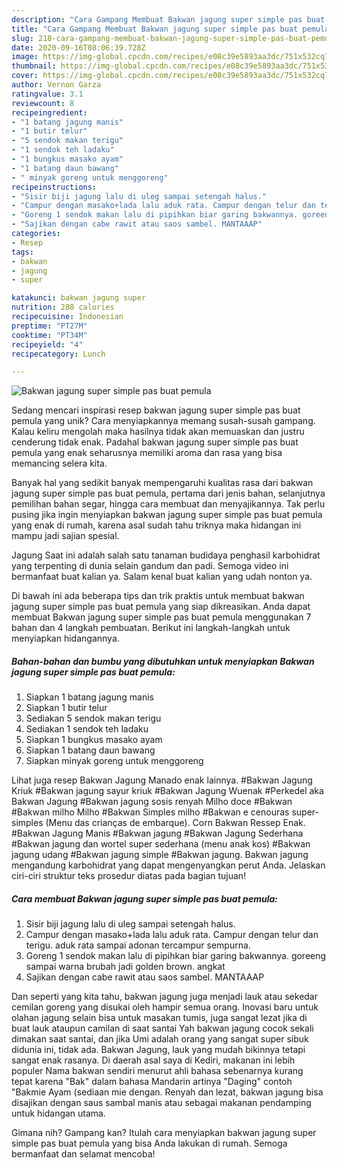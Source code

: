 ```yaml
---
description: "Cara Gampang Membuat Bakwan jagung super simple pas buat pemula yang Enak Banget"
title: "Cara Gampang Membuat Bakwan jagung super simple pas buat pemula yang Enak Banget"
slug: 218-cara-gampang-membuat-bakwan-jagung-super-simple-pas-buat-pemula-yang-enak-banget
date: 2020-09-16T08:06:39.728Z
image: https://img-global.cpcdn.com/recipes/e08c39e5893aa3dc/751x532cq70/bakwan-jagung-super-simple-pas-buat-pemula-foto-resep-utama.jpg
thumbnail: https://img-global.cpcdn.com/recipes/e08c39e5893aa3dc/751x532cq70/bakwan-jagung-super-simple-pas-buat-pemula-foto-resep-utama.jpg
cover: https://img-global.cpcdn.com/recipes/e08c39e5893aa3dc/751x532cq70/bakwan-jagung-super-simple-pas-buat-pemula-foto-resep-utama.jpg
author: Vernon Garza
ratingvalue: 3.1
reviewcount: 8
recipeingredient:
- "1 batang jagung manis"
- "1 butir telur"
- "5 sendok makan terigu"
- "1 sendok teh ladaku"
- "1 bungkus masako ayam"
- "1 batang daun bawang"
- " minyak goreng untuk menggoreng"
recipeinstructions:
- "Sisir biji jagung lalu di uleg sampai setengah halus."
- "Campur dengan masako+lada lalu aduk rata. Campur dengan telur dan terigu. aduk rata sampai adonan tercampur sempurna."
- "Goreng 1 sendok makan lalu di pipihkan biar garing bakwannya. goreeng sampai warna brubah jadi golden brown. angkat"
- "Sajikan dengan cabe rawit atau saos sambel. MANTAAAP"
categories:
- Resep
tags:
- bakwan
- jagung
- super

katakunci: bakwan jagung super 
nutrition: 288 calories
recipecuisine: Indonesian
preptime: "PT27M"
cooktime: "PT34M"
recipeyield: "4"
recipecategory: Lunch

---
```



![Bakwan jagung super simple pas buat pemula](https://img-global.cpcdn.com/recipes/e08c39e5893aa3dc/751x532cq70/bakwan-jagung-super-simple-pas-buat-pemula-foto-resep-utama.jpg)

Sedang mencari inspirasi resep bakwan jagung super simple pas buat pemula yang unik? Cara menyiapkannya memang susah-susah gampang. Kalau keliru mengolah maka hasilnya tidak akan memuaskan dan justru cenderung tidak enak. Padahal bakwan jagung super simple pas buat pemula yang enak seharusnya memiliki aroma dan rasa yang bisa memancing selera kita.

Banyak hal yang sedikit banyak mempengaruhi kualitas rasa dari bakwan jagung super simple pas buat pemula, pertama dari jenis bahan, selanjutnya pemilihan bahan segar, hingga cara membuat dan menyajikannya. Tak perlu pusing jika ingin menyiapkan bakwan jagung super simple pas buat pemula yang enak di rumah, karena asal sudah tahu triknya maka hidangan ini mampu jadi sajian spesial.

Jagung Saat ini adalah salah satu tanaman budidaya penghasil karbohidrat yang terpenting di dunia selain gandum dan padi. Semoga video ini bermanfaat buat kalian ya. Salam kenal buat kalian yang udah nonton ya.


Di bawah ini ada beberapa tips dan trik praktis untuk membuat bakwan jagung super simple pas buat pemula yang siap dikreasikan. Anda dapat membuat Bakwan jagung super simple pas buat pemula menggunakan 7 bahan dan 4 langkah pembuatan. Berikut ini langkah-langkah untuk menyiapkan hidangannya.

<!--inarticleads1-->

##### Bahan-bahan dan bumbu yang dibutuhkan untuk menyiapkan Bakwan jagung super simple pas buat pemula:

1. Siapkan 1 batang jagung manis
1. Siapkan 1 butir telur
1. Sediakan 5 sendok makan terigu
1. Sediakan 1 sendok teh ladaku
1. Siapkan 1 bungkus masako ayam
1. Siapkan 1 batang daun bawang
1. Siapkan  minyak goreng untuk menggoreng


Lihat juga resep Bakwan Jagung Manado enak lainnya. #Bakwan Jagung Kriuk #Bakwan jagung sayur kriuk #Bakwan Jagung Wuenak #Perkedel aka Bakwan Jagung #Bakwan jagung sosis renyah Milho doce #Bakwan #Bakwan milho Milho #Bakwan Simples milho #Bakwan e cenouras super-simples (Menu das crianças de embarque). Corn Bakwan Ressep Enak. #Bakwan Jagung Manis #Bakwan jagung #Bakwan Jagung Sederhana #Bakwan jagung dan wortel super sederhana (menu anak kos) #Bakwan jagung udang #Bakwan jagung simple #Bakwan jagung. Bakwan jagung mengandung karbohidrat yang dapat mengenyangkan perut Anda. Jelaskan ciri-ciri struktur teks prosedur diatas pada bagian tujuan! 

<!--inarticleads2-->

##### Cara membuat Bakwan jagung super simple pas buat pemula:

1. Sisir biji jagung lalu di uleg sampai setengah halus.
1. Campur dengan masako+lada lalu aduk rata. Campur dengan telur dan terigu. aduk rata sampai adonan tercampur sempurna.
1. Goreng 1 sendok makan lalu di pipihkan biar garing bakwannya. goreeng sampai warna brubah jadi golden brown. angkat
1. Sajikan dengan cabe rawit atau saos sambel. MANTAAAP


Dan seperti yang kita tahu, bakwan jagung juga menjadi lauk atau sekedar cemilan goreng yang disukai oleh hampir semua orang. Inovasi baru untuk olahan jagung selain bisa untuk masakan tumis, juga sangat lezat jika di buat lauk ataupun camilan di saat santai Yah bakwan jagung cocok sekali dimakan saat santai, dan jika Umi adalah orang yang sangat super sibuk didunia ini, tidak ada. Bakwan Jagung, lauk yang mudah bikinnya tetapi sangat enak rasanya. Di daerah asal saya di Kediri, makanan ini lebih populer Nama bakwan sendiri menurut ahli bahasa sebenarnya kurang tepat karena &#34;Bak&#34; dalam bahasa Mandarin artinya &#34;Daging&#34; contoh &#34;Bakmie Ayam (sediaan mie dengan. Renyah dan lezat, bakwan jagung bisa disajikan dengan saus sambal manis atau sebagai makanan pendamping untuk hidangan utama. 

Gimana nih? Gampang kan? Itulah cara menyiapkan bakwan jagung super simple pas buat pemula yang bisa Anda lakukan di rumah. Semoga bermanfaat dan selamat mencoba!

